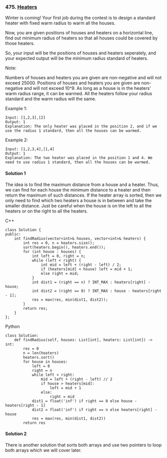 ### 475\. [Heaters](https://leetcode.com/problems/heaters/)

Winter is coming! Your first job during the contest is to design a standard heater with fixed warm radius to warm all the houses.

Now, you are given positions of houses and heaters on a horizontal line, find out minimum radius of heaters so that all houses could be covered by those heaters.

So, your input will be the positions of houses and heaters seperately, and your expected output will be the minimum radius standard of heaters.

Note:

Numbers of houses and heaters you are given are non-negative and will not exceed 25000.
Positions of houses and heaters you are given are non-negative and will not exceed 10^9.
As long as a house is in the heaters' warm radius range, it can be warmed.
All the heaters follow your radius standard and the warm radius will the same.
 

Example 1:
```
Input: [1,2,3],[2]
Output: 1
Explanation: The only heater was placed in the position 2, and if we use the radius 1 standard, then all the houses can be warmed.
```

Example 2:
```
Input: [1,2,3,4],[1,4]
Output: 1
Explanation: The two heater was placed in the position 1 and 4. We need to use radius 1 standard, then all the houses can be warmed.
```

#### Solution 1

The idea is to find the maximum distance from a house and a heater. Thus, we can find 
for each house the minimum distance to a heater and then return the maximum of such
distances. If the heater array is sorted, then we only need to find which two heaters 
a house is in between and take the smaller distance. Just be careful when the house 
is on the left to all the heaters or on the right to all the heaters.

C++

```
class Solution {
public:
    int findRadius(vector<int>& houses, vector<int>& heaters) {
        int res = 0, n = heaters.size();
        sort(heaters.begin(), heaters.end());
        for (int house : houses) {
            int left = 0, right = n;
            while (left < right) {
                int mid = left + (right - left) / 2;
                if (heaters[mid] < house) left = mid + 1;
                else right = mid;
            }
            int dist1 = (right == n) ? INT_MAX : heaters[right] - house;
            int dist2 = (right == 0) ? INT_MAX : house - heaters[right - 1];
            res = max(res, min(dist1, dist2));
        }
        return res;
    }
};
```

Python 

```
class Solution:
    def findRadius(self, houses: List[int], heaters: List[int]) -> int:
        res = 0
        n = len(heaters)
        heaters.sort()
        for house in houses:
            left = 0
            right = n
            while left < right:
                mid = left + (right - left) // 2
                if house > heaters[mid]:
                    left = mid + 1
                else:
                    right = mid
            dist1 = float('inf') if right == 0 else house - heaters[right - 1]
            dist2 = float('inf') if right == n else heaters[right] - house
            res = max(res, min(dist1, dist2))
        return res
```

#### Solution 2

There is another solution that sorts both arrays and use two pointers to
loop both arrays which we will cover later.
